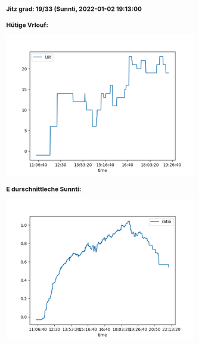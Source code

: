 ### Jitz grad: 19/33 (Sunnti, 2022-01-02 19:13:00

### Hütige Vrlouf:
![Graph](Today.png)

### E durschnittleche Sunnti:
![Graph](Sunnti.png)